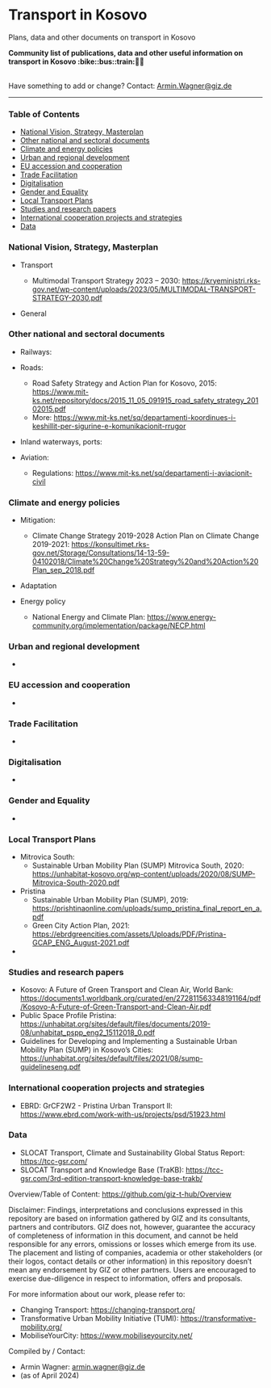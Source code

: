 # Transport in Kosovo
Plans, data and other documents on transport in Kosovo

<b> 
Community list of publications, data and other useful information on transport in Kosovo :bike::bus::train:🌳🚊
</b><br><br>

Have something to add or change? Contact: Armin.Wagner@giz.de

------------------------------

### Table of Contents

- [National Vision, Strategy, Masterplan](#National-Vision-Strategy-Masterplan)
- [Other national and sectoral documents](#other-national-sectoral-documents) 
- [Climate and energy policies](#climate-energy-policies)
- [Urban and regional development](#urban)
- [EU accession and cooperation](#eu-accession)
- [Trade Facilitation](#trade-facilitation)  
- [Digitalisation](#digitalisation)
- [Gender and Equality](#gender)
- [Local Transport Plans](#local-transport-plans) 
- [Studies and research papers](#studies-research) 
- [International cooperation projects and strategies](#International-cooperation) 
- [Data](#data) 

  
### National Vision, Strategy, Masterplan <a name="national-vision-strategy-masterplan"></a> 

- Transport
	- Multimodal Transport Strategy 2023 – 2030: https://kryeministri.rks-gov.net/wp-content/uploads/2023/05/MULTIMODAL-TRANSPORT-STRATEGY-2030.pdf

- General


### Other national and sectoral documents <a name="other-national-sectoral-documents"></a> 

- Railways:
 
- Roads:
	-  Road Safety Strategy and Action Plan for Kosovo, 2015: https://www.mit-ks.net/repository/docs/2015_11_05_091915_road_safety_strategy_20102015.pdf
	-  More: https://www.mit-ks.net/sq/departamenti-koordinues-i-keshillit-per-sigurine-e-komunikacionit-rrugor

    
- Inland waterways, ports:
- Aviation:
	- Regulations: https://www.mit-ks.net/sq/departamenti-i-aviacionit-civil 

### Climate and energy policies <a name="climate-energy-policies"></a> 

- Mitigation:
	- Climate Change Strategy 2019-2028 Action Plan on Climate Change 2019-2021: https://konsultimet.rks-gov.net/Storage/Consultations/14-13-59-04102018/Climate%20Change%20Strategy%20and%20Action%20Plan_sep_2018.pdf
    
- Adaptation
   

- Energy policy 
  - National Energy and Climate Plan: https://www.energy-community.org/implementation/package/NECP.html

### Urban and regional development <a name="urban"></a> 

- 

### EU accession and cooperation <a name="eu-accession"></a> 

- 

### Trade Facilitation <a name="trade-facilitation"></a> 

-

### Digitalisation <a name="digitalisation"></a>

-

### Gender and Equality <a name="gender"></a>

-

### Local Transport Plans <a name="local-transport-plans"></a>  

- Mitrovica South:
	- Sustainable Urban Mobility Plan (SUMP) Mitrovica South, 2020: https://unhabitat-kosovo.org/wp-content/uploads/2020/08/SUMP-Mitrovica-South-2020.pdf
 - Pristina
	- Sustainable Urban Mobility Plan (SUMP), 2019: https://prishtinaonline.com/uploads/sump_pristina_final_report_en_a.pdf
 	- Green City Action Plan, 2021: https://ebrdgreencities.com/assets/Uploads/PDF/Pristina-GCAP_ENG_August-2021.pdf
  - 


### Studies and research papers <a name="studies-research"></a> 

- Kosovo: A Future of Green Transport and Clean Air, World Bank: https://documents1.worldbank.org/curated/en/272811563348191164/pdf/Kosovo-A-Future-of-Green-Transport-and-Clean-Air.pdf
- Public Space Profile Pristina: https://unhabitat.org/sites/default/files/documents/2019-08/unhabitat_pspp_eng2_15112018_0.pdf
- Guidelines for Developing and Implementing a Sustainable Urban Mobility Plan (SUMP) in Kosovo’s Cities: https://unhabitat.org/sites/default/files/2021/08/sump-guidelineseng.pdf

### International cooperation projects and strategies <a name="international-cooperation"></a> 

- EBRD: GrCF2W2 - Pristina Urban Transport II: https://www.ebrd.com/work-with-us/projects/psd/51923.html

### Data <a name="data"></a>

- SLOCAT Transport, Climate and Sustainability Global Status Report: https://tcc-gsr.com/ 
- SLOCAT Transport and Knowledge Base (TraKB):  https://tcc-gsr.com/3rd-edition-transport-knowledge-base-trakb/ 


Overview/Table of Content: https://github.com/giz-t-hub/Overview

Disclaimer: Findings, interpretations and conclusions expressed in this repository are based on information gathered by GIZ and its consultants, partners and contributors. GIZ does not, however, guarantee the accuracy of completeness of information in this document, and cannot be held responsible for any errors, omissions or losses which emerge from its use. The placement and listing of companies, academia or other stakeholders (or their logos, contact details or other information) in this repository doesn’t mean any endorsement by GIZ or other partners. Users are encouraged to exercise due-diligence in respect to information, offers and proposals.


For more information about our work, please refer to: 
- Changing Transport: https://changing-transport.org/
-	Transformative Urban Mobility Initiative (TUMI): https://transformative-mobility.org/
-	MobiliseYourCity: https://www.mobiliseyourcity.net/
		
Compiled by / Contact:
- Armin Wagner: armin.wagner@giz.de
- (as of April 2024)
